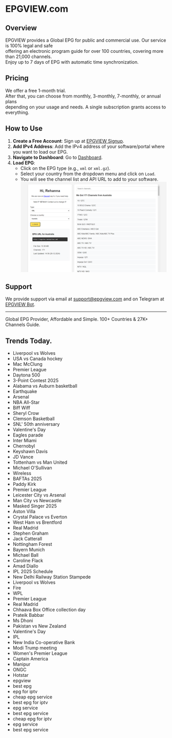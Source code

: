 # EPGVIEW.com



## Overview
EPGVIEW provides a Global EPG for public and commercial use. Our service is 100% legal and safe\
offering an electronic program guide for over 100 countries, covering more than 21,000 channels.\
Enjoy up to 7 days of EPG with automatic time synchronization.

## Pricing
We offer a free 1-month trial. \
After that, you can choose from monthly, 3-monthly, 7-monthly, or annual plans \
depending on your usage and needs. A single subscription grants access to everything.

## How to Use
1. **Create a Free Account**: Sign up at [EPGVIEW Signup](https://epgview.com/signup.php).
2. **Add IPv4 Address**: Add the IPv4 address of your software/portal where you want to load our EPG.
3. **Navigate to Dashboard**: Go to [Dashboard](https://epgview.com/dashboard.php).
4. **Load EPG**:
   - Click on the EPG type (e.g., `xml` or `xml.gz`).
   - Select your country from the dropdown menu and click on `Load`.
   - You will see the channel list and API URL to add to your software.
![EPGVIEW](img/dashboard.png)
## Support
We provide support via email at [support@epgview.com](mailto:support@epgview.com) and on Telegram at [EPGVIEW Bot](https://t.me/epgview_bot).

---

Global EPG Provider, Affordable and Simple. 100+ Countries & 27K+ Channels Guide.

## Trends Today.

- Liverpool vs Wolves
- USA vs Canada hockey
- Mac McClung
- Premier League
- Daytona 500
- 3-Point Contest 2025
- Alabama vs Auburn basketball
- Earthquake
- Arsenal
- NBA All-Star
- Biff Wiff
- Sheryl Crow
- Clemson Basketball
- SNL' 50th anniversary
- Valentine's Day
- Eagles parade
- Inter Miami
- Chernobyl
- Keyshawn Davis
- JD Vance
- Tottenham vs Man United
- Michael O'Sullivan
- Wireless
- BAFTAs 2025
- Paddy Kirk
- Premier League
- Leicester City vs Arsenal
- Man City vs Newcastle
- Masked Singer 2025
- Aston Villa
- Crystal Palace vs Everton
- West Ham vs Brentford
- Real Madrid
- Stephen Graham
- Jack Catterall
- Nottingham Forest
- Bayern Munich
- Michael Ball
- Caroline Flack
- Amad Diallo
- IPL 2025 Schedule
- New Delhi Railway Station Stampede
- Liverpool vs Wolves
- Fire
- WPL
- Premier League
- Real Madrid
- Chhaava Box Office collection day
- Prateik Babbar
- Ms Dhoni
- Pakistan vs New Zealand
- Valentine's Day
- IPL
- New India Co-operative Bank
- Modi Trump meeting
- Women's Premier League
- Captain America
- Manipur
- ONGC
- Hotstar
- epgview
- best epg
- epg for iptv
- cheap epg service
- best epg for iptv
- epg service
- best epg service
- cheap epg for iptv
- epg service
- best epg service
